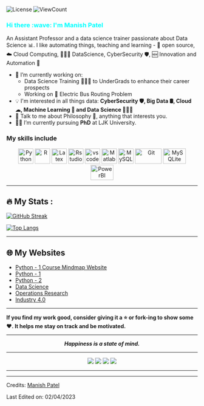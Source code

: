 ![License](https://img.shields.io/github/license/Thomas-George-T/Thomas-George-T?style=flat)
![ViewCount](https://views.whatilearened.today/views/github/patelmanishv/patelmanishv.svg?cache=remove)

<h3 style = "color:cyan"> Hi there :wave: I'm Manish Patel </h3>

An Assistant Professor and a data science trainer passionate about Data Science :bar_chart:. I like automating things, teaching and learning  - 📜 open source, :cloud: Cloud Computing, 👨🏻‍💻 DataScience, CyberSecurity 🛡️,  :new: Innovation and Automation :robot: 



- 🔭 I’m currently working on:
	- Data Science Training 👨🏻‍💻 to UnderGrads to enhance their career prospects
	- Working on :bus: Electric Bus Routing Problem 
- :bulb: I'm interested in all things data: **CyberSecurity 🛡️, Big Data 🛢️, Cloud ☁, Machine Learning 🤖 and Data Science 👨🏻‍💻**
- 💬 Talk to me about Philosophy  :brain:, anything that interests you.
- :student: I’m currently pursuing **PhD** at LJK University.

### My skills include

<p align="center">
	<img title="Python" alt="Python" src="https://raw.githubusercontent.com/Thomas-George-T/Thomas-George-T/master/assets/python.svg" width="40" height="40" />
	<img title="R" alt="R" src="https://upload.wikimedia.org/wikipedia/commons/thumb/1/1b/R_logo.svg/2560px-R_logo.svg.png" width="40" height="40" />
	<img title="Latex" alt="Latex" src="https://ih1.redbubble.net/image.960209881.8162/st,small,507x507-pad,600x600,f8f8f8.jpg" width="40" height="40" />
	<img title="Rstudio" alt="Rstudio" src="https://quarto.org/docs/get-started/images/rstudio-logo.png" width="40" height="40" />
	<img title="vscode" alt="vscode" src="https://upload.wikimedia.org/wikipedia/commons/thumb/9/9a/Visual_Studio_Code_1.35_icon.svg/2048px-Visual_Studio_Code_1.35_icon.svg.png" width="40" height="40" />
	<img title="Matlab" alt="Matlab" src="https://upload.wikimedia.org/wikipedia/commons/thumb/2/21/Matlab_Logo.png/667px-Matlab_Logo.png" width="40" height="40" />
	<img title="MySQL" alt="MySQL" src="https://raw.githubusercontent.com/Thomas-George-T/Thomas-George-T/master/assets/mysql.svg" width="40" height="40" />
	<img title="Git" alt="Git" src="https://raw.githubusercontent.com/Thomas-George-T/Thomas-George-T/master/assets/git.svg" width="70" height="40" />
	<img title="MySQLite" alt="MySQLite" src="https://upload.wikimedia.org/wikipedia/commons/thumb/3/38/SQLite370.svg/1200px-SQLite370.svg.png" width="60" height="40" />
  <img title="PowerBI" alt="PowerBI" src="https://upload.wikimedia.org/wikipedia/commons/thumb/c/cf/New_Power_BI_Logo.svg/2048px-New_Power_BI_Logo.svg.png" width="60" height="40" />
	
</p>

---
## :fire: My Stats :

[![GitHub Streak](http://github-readme-streak-stats.herokuapp.com?user=patelmanishv&theme=dark&background=000000)](https://git.io/streak-stats)

[![Top Langs](https://github-readme-stats.vercel.app/api/top-langs/?username=patelmanishv&theme=dark&background=000000)](https://github.com/anuraghazra/github-readme-stats)

---
## :globe_with_meridians: My Websites
- [Python - 1 Course Mindmap Website](https://patelmanishv.github.io/python1/)
- [Python - 1](https://sites.google.com/ljinstitutes.edu.in/python/home)
- [Python - 2](https://sites.google.com/ljinstitutes.edu.in/fcsp2/home)
- [Data Science](https://sites.google.com/ljinstitutes.edu.in/datascience/home)
- [Operations Research](https://sites.google.com/ljinstitutes.edu.in/operations-research/contact-me?authuser=0)
- [Industry 4.0](https://sites.google.com/ljinstitutes.edu.in/industry4/home)
---
**If you find my work good, consider giving it a :star: or fork-ing to show some :heart:. It helps me stay on track and be motivated.**
<hr>
<p align="center">
	<b> <i> Happiness is a state of mind.</i></b>

</p>
<hr>
<p align="center">
<a target="_blank" href="https://www.linkedin.com/in/manishkumar-patel-6503b0b6/"><img src="https://img.shields.io/badge/-LinkedIn-0077B5?style=for-the-badge&logo=Linkedin&logoColor=white"></img></a>
<a target="_blank" href="mailto:manish.patel@ljinstitutes.edu.in"><img src="https://img.shields.io/badge/-Gmail-D14836?style=for-the-badge&logo=Gmail&logoColor=white"></img></a>
<a target="_blank" href="https://github.com/patelmanishv/"><img src="https://img.shields.io/badge/github-%23121011.svg?style=for-the-badge&logo=github&logoColor=white"></img></a>
<a target="_blank" href="https://www.researchgate.net/profile/Manishkumar-Patel-8?ev=hdr_xprf"><img src="https://img.shields.io/badge/ResearchGate-00CCBB?style=for-the-badge&logo=ResearchGate&logoColor=white"></img></a>
</p>

-----

---

Credits: [Manish Patel](https://github.com/patelmanishv/)

Last Edited on: 02/04/2023
